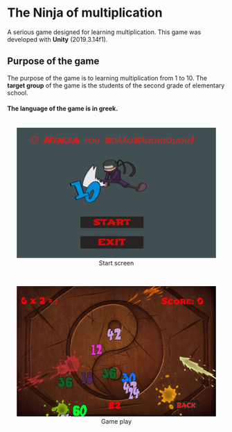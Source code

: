 # The Ninja of multiplication
A serious game designed for learning multiplication. This game was developed with **Unity** (2019.3.14f1).

## Purpose of the game
The purpose of the game is to learning multiplication from 1 to 10. The **target group** of the game is the students of the second grade of elementary school.

#### The language of the game is in greek.<br/><br/>

<p align="center">
  <img width="460" height="300" src="https://github.com/VagVent/The-Ninja-of-multiplication/blob/main/Assets/Sprites/startscreen.png" alt="Start screen">
  <br/>
  Start screen
</p>

<br/>

<p align="center">
  <img width="460" height="300" src="https://github.com/VagVent/The-Ninja-of-multiplication/blob/main/Assets/Sprites/playinglevel.png" alt="Game play">
  <br/>
  Game play
</p>
